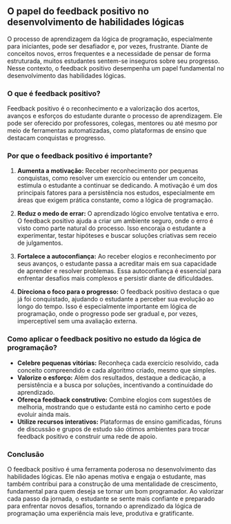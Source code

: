 
## O papel do feedback positivo no desenvolvimento de habilidades lógicas

O processo de aprendizagem da lógica de programação, especialmente para iniciantes, pode ser desafiador e, por vezes, frustrante. Diante de conceitos novos, erros frequentes e a necessidade de pensar de forma estruturada, muitos estudantes sentem-se inseguros sobre seu progresso. Nesse contexto, o feedback positivo desempenha um papel fundamental no desenvolvimento das habilidades lógicas.

### O que é feedback positivo?

Feedback positivo é o reconhecimento e a valorização dos acertos, avanços e esforços do estudante durante o processo de aprendizagem. Ele pode ser oferecido por professores, colegas, mentores ou até mesmo por meio de ferramentas automatizadas, como plataformas de ensino que destacam conquistas e progresso.

### Por que o feedback positivo é importante?

1. **Aumenta a motivação:** Receber reconhecimento por pequenas conquistas, como resolver um exercício ou entender um conceito, estimula o estudante a continuar se dedicando. A motivação é um dos principais fatores para a persistência nos estudos, especialmente em áreas que exigem prática constante, como a lógica de programação.

2. **Reduz o medo de errar:** O aprendizado lógico envolve tentativa e erro. O feedback positivo ajuda a criar um ambiente seguro, onde o erro é visto como parte natural do processo. Isso encoraja o estudante a experimentar, testar hipóteses e buscar soluções criativas sem receio de julgamentos.

3. **Fortalece a autoconfiança:** Ao receber elogios e reconhecimento por seus avanços, o estudante passa a acreditar mais em sua capacidade de aprender e resolver problemas. Essa autoconfiança é essencial para enfrentar desafios mais complexos e persistir diante de dificuldades.

4. **Direciona o foco para o progresso:** O feedback positivo destaca o que já foi conquistado, ajudando o estudante a perceber sua evolução ao longo do tempo. Isso é especialmente importante em lógica de programação, onde o progresso pode ser gradual e, por vezes, imperceptível sem uma avaliação externa.

### Como aplicar o feedback positivo no estudo da lógica de programação?

- **Celebre pequenas vitórias:** Reconheça cada exercício resolvido, cada conceito compreendido e cada algoritmo criado, mesmo que simples.
- **Valorize o esforço:** Além dos resultados, destaque a dedicação, a persistência e a busca por soluções, incentivando a continuidade do aprendizado.
- **Ofereça feedback construtivo:** Combine elogios com sugestões de melhoria, mostrando que o estudante está no caminho certo e pode evoluir ainda mais.
- **Utilize recursos interativos:** Plataformas de ensino gamificadas, fóruns de discussão e grupos de estudo são ótimos ambientes para trocar feedback positivo e construir uma rede de apoio.

### Conclusão

O feedback positivo é uma ferramenta poderosa no desenvolvimento das habilidades lógicas. Ele não apenas motiva e engaja o estudante, mas também contribui para a construção de uma mentalidade de crescimento, fundamental para quem deseja se tornar um bom programador. Ao valorizar cada passo da jornada, o estudante se sente mais confiante e preparado para enfrentar novos desafios, tornando o aprendizado da lógica de programação uma experiência mais leve, produtiva e gratificante.
```
